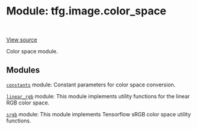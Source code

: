 <div itemscope itemtype="http://developers.google.com/ReferenceObject">
<meta itemprop="name" content="tfg.image.color_space" />
<meta itemprop="path" content="Stable" />
</div>

# Module: tfg.image.color_space

<!-- Insert buttons and diff -->

<table class="tfo-notebook-buttons tfo-api" align="left">
</table>

<a target="_blank" href="https://github.com/tensorflow/graphics/blob/master/tensorflow_graphics/image/color_space/__init__.py">View source</a>



Color space module.



## Modules

[`constants`](../../tfg/image/color_space/constants.md) module: Constant parameters for color space conversion.

[`linear_rgb`](../../tfg/image/color_space/linear_rgb.md) module: This module implements utility functions for the linear RGB color space.

[`srgb`](../../tfg/image/color_space/srgb.md) module: This module implements Tensorflow sRGB color space utility functions.

